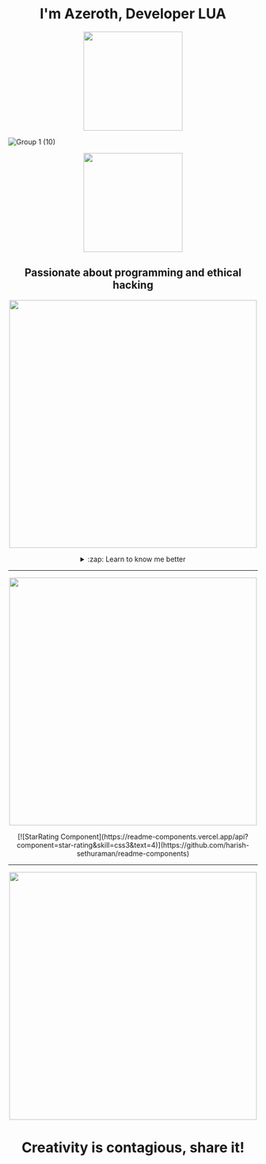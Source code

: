 <h1 align="center">I'm Azeroth, Developer LUA</h1>

<p align="center">
  <img width="200" src="https://user-images.githubusercontent.com/76072277/195159325-8fad5da1-d354-44a7-bff1-d5b506e78dd6.png">
</p>

![Group 1 (10)](https://user-images.githubusercontent.com/76072277/195157493-7e73f4e6-dde2-4b04-9d71-9401ccee4c69.png)
<p align="center">
  <img width="200" src="https://user-images.githubusercontent.com/76072277/195159238-9a5930cf-ef87-44f9-ac68-001267161d98.png">
</p>

<h2 align="center">Passionate about programming and ethical hacking</h2>

<p align="center">
  <img width="500" src="https://user-images.githubusercontent.com/76072277/195162847-f69f3eba-fe5e-4c89-acec-e2b51ad53d42.png">
</p>

<details align="center">
  <summary>:zap: Learn to know me better</summary>
  <br>
  <img width="200" href="https://ko-fi.com/Z8Z7DMZ7S" src="https://ko-fi.com/img/githubbutton_sm.svg">
  <p>- 🌊 French developer </p>
  <p>- 👀 Developer  FiveM </p>
  <p>- 🧾 In collaboration with Crox </p>
  <p>- 📫 Contact me with my discord : Azeroth#8264 </p>
</details>

 ---
<p align="center">
  <img width="500" src="https://user-images.githubusercontent.com/76072277/195160337-2f26d5dd-daba-42f3-9273-9171a03ae132.png">
</p>
<p align="center">
  [![StarRating Component](https://readme-components.vercel.app/api?component=star-rating&skill=css3&text=4)](https://github.com/harish-sethuraman/readme-components)
</p>

---
<p align="center">
  <img width="500" src="https://github-profile-trophy.vercel.app/?username=Azerothwav&theme=onedark">
</p>

<h1 align="center">Creativity is contagious, share it!</h1>
